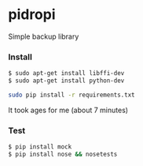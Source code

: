 # pidropi

Simple backup library

### Install ###

```bash
$ sudo apt-get install libffi-dev
$ sudo apt-get install python-dev
```

```bash
sudo pip install -r requirements.txt
```

It took ages for me (about 7 minutes)

### Test ###

```bash
$ pip install mock
$ pip install nose && nosetests
```



